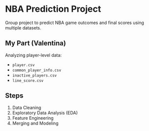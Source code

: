 # NBA Prediction Project

Group project to predict NBA game outcomes and final scores using multiple datasets.

## My Part (Valentina)
Analyzing player-level data:
- `player.csv`
- `common_player_info.csv`
- `inactive_players.csv`
- `line_score.csv`

## Steps
1. Data Cleaning
2. Exploratory Data Analysis (EDA)
3. Feature Engineering
4. Merging and Modeling